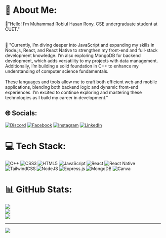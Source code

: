 # 💫 About Me:
👋"Hello! I’m Muhammad Robiul Hasan Rony. CSE undergraduate student at CUET."<br><br><br>🌱 "Currently, I’m diving deeper into JavaScript and expanding my skills in Node.js, React, and React Native to strengthen my front-end and full-stack development knowledge. I’m also exploring MongoDB for backend development, which adds versatility to my projects with data management. Additionally, I’m building a solid foundation in C++ to enhance my understanding of computer science fundamentals.<br><br>These languages and tools allow me to craft both efficient web and mobile applications, blending both backend logic and dynamic front-end experiences. I’m excited to continue exploring and mastering these technologies as I build my career in development."<br>


## 🌐 Socials:
[![Discord](https://img.shields.io/badge/Discord-%237289DA.svg?logo=discord&logoColor=white)](https://discord.gg/rhrony05) [![Facebook](https://img.shields.io/badge/Facebook-%231877F2.svg?logo=Facebook&logoColor=white)](https://facebook.com/rhrony05) [![Instagram](https://img.shields.io/badge/Instagram-%23E4405F.svg?logo=Instagram&logoColor=white)](https://instagram.com/rhrony0) [![LinkedIn](https://img.shields.io/badge/LinkedIn-%230077B5.svg?logo=linkedin&logoColor=white)](https://linkedin.com/in/rhrony05) 

# 💻 Tech Stack:
![C++](https://img.shields.io/badge/c++-%2300599C.svg?style=for-the-badge&logo=c%2B%2B&logoColor=white) ![CSS3](https://img.shields.io/badge/css3-%231572B6.svg?style=for-the-badge&logo=css3&logoColor=white) ![HTML5](https://img.shields.io/badge/html5-%23E34F26.svg?style=for-the-badge&logo=html5&logoColor=white) ![JavaScript](https://img.shields.io/badge/javascript-%23323330.svg?style=for-the-badge&logo=javascript&logoColor=%23F7DF1E) ![React](https://img.shields.io/badge/react-%2320232a.svg?style=for-the-badge&logo=react&logoColor=%2361DAFB) ![React Native](https://img.shields.io/badge/react_native-%2320232a.svg?style=for-the-badge&logo=react&logoColor=%2361DAFB) ![TailwindCSS](https://img.shields.io/badge/tailwindcss-%2338B2AC.svg?style=for-the-badge&logo=tailwind-css&logoColor=white) ![NodeJS](https://img.shields.io/badge/node.js-6DA55F?style=for-the-badge&logo=node.js&logoColor=white) ![Express.js](https://img.shields.io/badge/express.js-%23404d59.svg?style=for-the-badge&logo=express&logoColor=%2361DAFB) ![MongoDB](https://img.shields.io/badge/MongoDB-%234ea94b.svg?style=for-the-badge&logo=mongodb&logoColor=white) ![Canva](https://img.shields.io/badge/Canva-%2300C4CC.svg?style=for-the-badge&logo=Canva&logoColor=white)
# 📊 GitHub Stats:
![](https://github-readme-stats.vercel.app/api?username=rhrony05&theme=dark&hide_border=false&include_all_commits=false&count_private=false)<br/>
![](https://github-readme-streak-stats.herokuapp.com/?user=rhrony05&theme=dark&hide_border=false)<br/>
![](https://github-readme-stats.vercel.app/api/top-langs/?username=rhrony05&theme=dark&hide_border=false&include_all_commits=false&count_private=false&layout=compact)

---
[![](https://visitcount.itsvg.in/api?id=rhrony05&icon=0&color=0)](https://visitcount.itsvg.in)

<!-- Proudly created with GPRM ( https://gprm.itsvg.in ) -->
